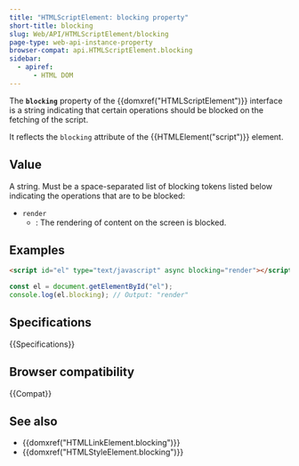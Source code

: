 ```yaml
---
title: "HTMLScriptElement: blocking property"
short-title: blocking
slug: Web/API/HTMLScriptElement/blocking
page-type: web-api-instance-property
browser-compat: api.HTMLScriptElement.blocking
sidebar:
  - apiref:
      - HTML DOM
---
```


The **`blocking`** property of the {{domxref("HTMLScriptElement")}} interface is a string indicating that certain operations should be blocked on the fetching of the script.

It reflects the `blocking` attribute of the {{HTMLElement("script")}} element.

## Value

A string. Must be a space-separated list of blocking tokens listed below indicating the operations that are to be blocked:

- `render`
  - : The rendering of content on the screen is blocked.

## Examples

```html
<script id="el" type="text/javascript" async blocking="render"></script>
```

```js
const el = document.getElementById("el");
console.log(el.blocking); // Output: "render"
```

## Specifications

{{Specifications}}

## Browser compatibility

{{Compat}}

## See also

- {{domxref("HTMLLinkElement.blocking")}}
- {{domxref("HTMLStyleElement.blocking")}}
